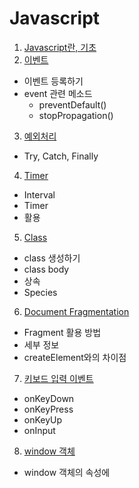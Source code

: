 # Javascript
01. [Javascript란, 기초](https://github.com/devSoyoung/WEB-FE-study/blob/master/JavaScript/01.%20JavaScript%EB%9E%80%2C%20%EA%B8%B0%EC%B4%88.md)
02. [이벤트](https://github.com/devSoyoung/WEB-FE-study/blob/master/JavaScript/02.%20%EC%9D%B4%EB%B2%A4%ED%8A%B8.md)
  * 이벤트 등록하기
  * event 관련 메소드
    * preventDefault()
    * stopPropagation()
03. [예외처리](https://github.com/devSoyoung/WEB-FE-study/blob/master/JavaScript/03.%20%EC%98%88%EC%99%B8%EC%B2%98%EB%A6%AC.md)
  * Try, Catch, Finally
04. [Timer](https://github.com/devSoyoung/WEB-FE-study/blob/master/JavaScript/04.%20Timer.md)
  * Interval
  * Timer
  * 활용
05. [Class](https://github.com/devSoyoung/WEB-FE-study/blob/master/JavaScript/05.%20Class.md)
  * class 생성하기
  * class body
  * 상속
  * Species
06. [Document Fragmentation](https://github.com/devSoyoung/WEB-FE-study/blob/master/JavaScript/06.%20Document%20Fragment.md)
  * Fragment 활용 방법
  * 세부 정보
  * createElement와의 차이점
07. [키보드 입력 이벤트](https://github.com/devSoyoung/WEB-FE-study/blob/master/JavaScript/07.%20%ED%82%A4%EB%B3%B4%EB%93%9C%20%EC%9E%85%EB%A0%A5%20%EC%9D%B4%EB%B2%A4%ED%8A%B8.md)
  * onKeyDown
  * onKeyPress
  * onKeyUp
  * onInput
08. [window 객체](https://github.com/devSoyoung/WEB-FE-study/blob/master/JavaScript/08.%20window%20%EA%B0%9D%EC%B2%B4.md)
  * window 객체의 속성에 
